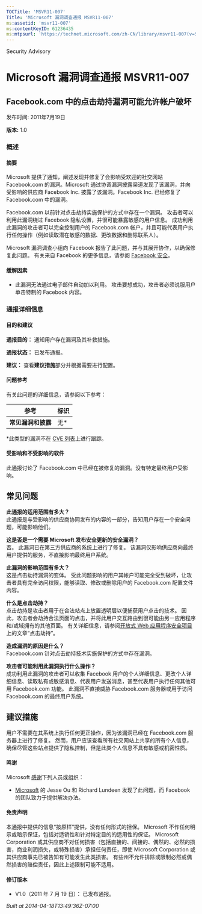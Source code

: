 ```yaml
---
TOCTitle: 'MSVR11-007'
Title: 'Microsoft 漏洞调查通报 MSVR11-007'
ms:assetid: 'msvr11-007'
ms:contentKeyID: 61236435
ms:mtpsurl: 'https://technet.microsoft.com/zh-CN/library/msvr11-007(v=Security.10)'
---
```


Security Advisory

Microsoft 漏洞调查通报 MSVR11-007
=================================

Facebook.com 中的点击劫持漏洞可能允许帐户破坏
---------------------------------------------

发布时间: 2011年7月19日

**版本:** 1.0

### 概述

#### 摘要

Microsoft 提供了通知，阐述发现并修复了会影响受欢迎的社交网站 Facebook.com 的漏洞。Microsoft 通过协调漏洞披露渠道发现了该漏洞，并向受影响的供应商 Facebook Inc. 披露了该漏洞。Facebook Inc. 已经修复了 Facebook.com 中的漏洞。

Facebook.com 以前针对点击劫持实施保护的方式中存在一个漏洞。 攻击者可以利用此漏洞绕过 Facebook 隐私设置，并很可能暴露敏感的用户信息。 成功利用此漏洞的攻击者可以完全控制用户的 Facebook.com 帐户，并且可能代表用户执行任何操作（例如读取潜在敏感的数据、更改数据和删除联系人）。

Microsoft 漏洞调查小组向 Facebook 报告了此问题，并与其展开协作，以确保修复此问题。 有关来自 Facebook 的更多信息，请参阅 [Facebook 安全](https://www.facebook.com/security?sk=info)。

#### 缓解因素

-   此漏洞无法通过电子邮件自动加以利用。 攻击要想成功，攻击者必须说服用户单击特制的 Facebook 内容。

### 通报详细信息

#### 目的和建议

**通报目的：** 通知用户存在漏洞及其补救措施。

**通报状态：** 已发布通报。

**建议：** 查看**建议措施**部分并根据需要进行配置。

#### 问题参考

有关此问题的详细信息，请参阅以下参考：

| 参考               | 标识 |
|--------------------|------|
| **常见漏洞和披露** | 无\* |

\*此类型的漏洞不在 [CVE 列表](http://www.cve.mitre.org/cve/index.html)上进行跟踪。

#### 受影响和不受影响的软件

此通报讨论了 Facebook.com 中已经在被修复的漏洞。没有特定最终用户受影响。

常见问题
--------


**此通报的适用范围有多大？**  
此通报是与受影响的供应商协同发布的内容的一部分，告知用户存在一个安全问题，可能影响他们。

**这是否是一个需要 Microsoft 发布安全更新的安全漏洞？**  
否。 此漏洞已在第三方供应商的系统上进行了修复。 该漏洞仅影响供应商向最终用户提供的服务，不直接影响最终用户系统。

**此漏洞的影响范围有多大？**  
这是点击劫持漏洞的变体。 受此问题影响的用户其帐户可能完全受到破坏，让攻击者具有完全访问权限，能够读取、修改或删除用户的 Facebook.com 配置文件内容。

**什么是点击劫持？**  
点击劫持是攻击者用于在合法站点上放置透明层以便捕获用户点击的技术。 因此，攻击者会劫持合法页面的点击，并将此用户交互路由到很可能由另一应用程序和/或域拥有的其他页面。 有关详细信息，请参阅[开放式 Web 应用程序安全项目](https://www.owasp.org/index.php/clickjacking)上的文章“点击劫持”。

**造成漏洞的原因是什么？**  
Facebook.com 针对点击劫持技术实施保护的方式中存在漏洞。

**攻击者可能利用此漏洞执行什么操作？**  
成功利用此漏洞的攻击者可以收集 Facebook 用户的个人详细信息、更改个人详细信息、读取私有或敏感消息、代表用户发送消息，甚至代表用户执行任何其他可用 Facebook.com 功能。 此漏洞不直接威胁 Facebook.com 服务器或用于访问 Facebook.com 的最终用户系统。

建议措施
--------


用户不需要在其系统上执行任何更正操作，因为该漏洞已经在 Facebook.com 服务器上进行了修复。 然而，用户应该查看所有社交网站上共享的所有个人信息，确保尽管这些站点提供了隐私控制，但是此类个人信息不具有敏感或机密性质。

#### 鸣谢

Microsoft [感谢](http://go.microsoft.com/fwlink/?linkid=21127)下列人员或组织：

-   [Microsoft](http://www.microsoft.com/) 的 Jesse Ou 和 Richard Lundeen 发现了此问题，而 Facebook 的团队致力于提供解决办法。

#### 免责声明

本通报中提供的信息“按原样”提供，没有任何形式的担保。 Microsoft 不作任何明示或暗示保证，包括对适销性和针对特定目的的适用性的保证。 Microsoft Corporation 或其供应商不对任何损害（包括直接的、间接的、偶然的、必然的损害，商业利润损失，或特殊损害）承担任何责任，即使 Microsoft Corporation 或其供应商事先已被告知有可能发生此类损害。 有些州不允许排除或限制必然或偶然损害的赔偿责任，因此上述限制可能不适用。

#### 修订版本

-   V1.0（2011 年 7 月 19 日）： 已发布通报。

*Built at 2014-04-18T13:49:36Z-07:00*
